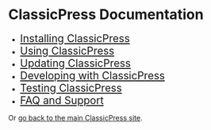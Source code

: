 # ClassicPress Documentation


- <span style="font-size: 150%">[Installing ClassicPress](https://docs.classicpress.net/installing-classicpress/)</span>
- <span style="font-size: 150%">[Using ClassicPress](https://docs.classicpress.net/using-classicpress/)</span>
- <span style="font-size: 150%">[Updating ClassicPress](https://docs.classicpress.net/updating-classicpress/)</span>
- <span style="font-size: 150%">[Developing with ClassicPress](https://docs.classicpress.net/developing-with-classicpress/)</span>
- <span style="font-size: 150%">[Testing ClassicPress](https://docs.classicpress.net/testing-classicpress/)</span>
- <span style="font-size: 150%">[FAQ and Support](https://docs.classicpress.net/faq-support/)</span>

Or [go back to the main ClassicPress site](https://www.classicpress.net).
